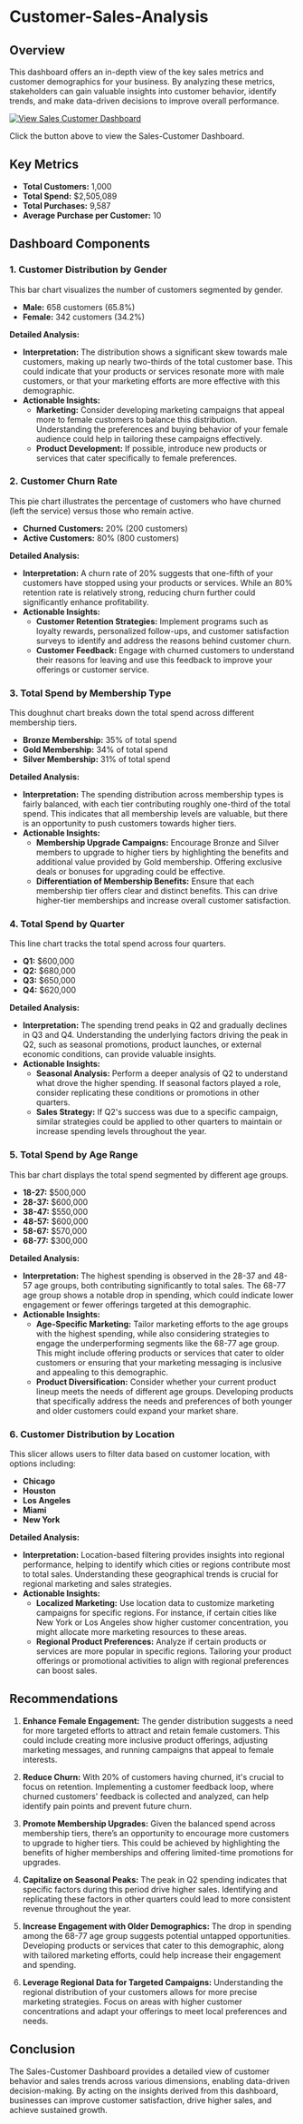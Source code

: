 # Customer-Sales-Analysis

## Overview

This dashboard offers an in-depth view of the key sales metrics and customer demographics for your business. By analyzing these metrics, stakeholders can gain valuable insights into customer behavior, identify trends, and make data-driven decisions to improve overall performance.

[![View Sales Customer Dashboard](https://img.shields.io/badge/View-Dashboard-brightgreen)](https://drive.google.com/file/d/11FXK_6iswGITnlVz6LZtRSxDj531b6E5/view?usp=sharing)

Click the button above to view the Sales-Customer Dashboard.


## Key Metrics

- **Total Customers:** 1,000
- **Total Spend:** $2,505,089
- **Total Purchases:** 9,587
- **Average Purchase per Customer:** 10

## Dashboard Components

### 1. Customer Distribution by Gender

This bar chart visualizes the number of customers segmented by gender.

- **Male:** 658 customers (65.8%)
- **Female:** 342 customers (34.2%)

**Detailed Analysis:**
- **Interpretation:** The distribution shows a significant skew towards male customers, making up nearly two-thirds of the total customer base. This could indicate that your products or services resonate more with male customers, or that your marketing efforts are more effective with this demographic.
- **Actionable Insights:**
  - **Marketing:** Consider developing marketing campaigns that appeal more to female customers to balance this distribution. Understanding the preferences and buying behavior of your female audience could help in tailoring these campaigns effectively.
  - **Product Development:** If possible, introduce new products or services that cater specifically to female preferences.

### 2. Customer Churn Rate

This pie chart illustrates the percentage of customers who have churned (left the service) versus those who remain active.

- **Churned Customers:** 20% (200 customers)
- **Active Customers:** 80% (800 customers)

**Detailed Analysis:**
- **Interpretation:** A churn rate of 20% suggests that one-fifth of your customers have stopped using your products or services. While an 80% retention rate is relatively strong, reducing churn further could significantly enhance profitability.
- **Actionable Insights:**
  - **Customer Retention Strategies:** Implement programs such as loyalty rewards, personalized follow-ups, and customer satisfaction surveys to identify and address the reasons behind customer churn.
  - **Customer Feedback:** Engage with churned customers to understand their reasons for leaving and use this feedback to improve your offerings or customer service.

### 3. Total Spend by Membership Type

This doughnut chart breaks down the total spend across different membership tiers.

- **Bronze Membership:** 35% of total spend
- **Gold Membership:** 34% of total spend
- **Silver Membership:** 31% of total spend

**Detailed Analysis:**
- **Interpretation:** The spending distribution across membership types is fairly balanced, with each tier contributing roughly one-third of the total spend. This indicates that all membership levels are valuable, but there is an opportunity to push customers towards higher tiers.
- **Actionable Insights:**
  - **Membership Upgrade Campaigns:** Encourage Bronze and Silver members to upgrade to higher tiers by highlighting the benefits and additional value provided by Gold membership. Offering exclusive deals or bonuses for upgrading could be effective.
  - **Differentiation of Membership Benefits:** Ensure that each membership tier offers clear and distinct benefits. This can drive higher-tier memberships and increase overall customer satisfaction.

### 4. Total Spend by Quarter

This line chart tracks the total spend across four quarters.

- **Q1:** $600,000
- **Q2:** $680,000
- **Q3:** $650,000
- **Q4:** $620,000

**Detailed Analysis:**
- **Interpretation:** The spending trend peaks in Q2 and gradually declines in Q3 and Q4. Understanding the underlying factors driving the peak in Q2, such as seasonal promotions, product launches, or external economic conditions, can provide valuable insights.
- **Actionable Insights:**
  - **Seasonal Analysis:** Perform a deeper analysis of Q2 to understand what drove the higher spending. If seasonal factors played a role, consider replicating these conditions or promotions in other quarters.
  - **Sales Strategy:** If Q2's success was due to a specific campaign, similar strategies could be applied to other quarters to maintain or increase spending levels throughout the year.

### 5. Total Spend by Age Range

This bar chart displays the total spend segmented by different age groups.

- **18-27:** $500,000
- **28-37:** $600,000
- **38-47:** $550,000
- **48-57:** $600,000
- **58-67:** $570,000
- **68-77:** $300,000

**Detailed Analysis:**
- **Interpretation:** The highest spending is observed in the 28-37 and 48-57 age groups, both contributing significantly to total sales. The 68-77 age group shows a notable drop in spending, which could indicate lower engagement or fewer offerings targeted at this demographic.
- **Actionable Insights:**
  - **Age-Specific Marketing:** Tailor marketing efforts to the age groups with the highest spending, while also considering strategies to engage the underperforming segments like the 68-77 age group. This might include offering products or services that cater to older customers or ensuring that your marketing messaging is inclusive and appealing to this demographic.
  - **Product Diversification:** Consider whether your current product lineup meets the needs of different age groups. Developing products that specifically address the needs and preferences of both younger and older customers could expand your market share.

### 6. Customer Distribution by Location

This slicer allows users to filter data based on customer location, with options including:

- **Chicago**
- **Houston**
- **Los Angeles**
- **Miami**
- **New York**

**Detailed Analysis:**
- **Interpretation:** Location-based filtering provides insights into regional performance, helping to identify which cities or regions contribute most to total sales. Understanding these geographical trends is crucial for regional marketing and sales strategies.
- **Actionable Insights:**
  - **Localized Marketing:** Use location data to customize marketing campaigns for specific regions. For instance, if certain cities like New York or Los Angeles show higher customer concentration, you might allocate more marketing resources to these areas.
  - **Regional Product Preferences:** Analyze if certain products or services are more popular in specific regions. Tailoring your product offerings or promotional activities to align with regional preferences can boost sales.

## Recommendations

1. **Enhance Female Engagement:** The gender distribution suggests a need for more targeted efforts to attract and retain female customers. This could include creating more inclusive product offerings, adjusting marketing messages, and running campaigns that appeal to female interests.

2. **Reduce Churn:** With 20% of customers having churned, it's crucial to focus on retention. Implementing a customer feedback loop, where churned customers' feedback is collected and analyzed, can help identify pain points and prevent future churn.

3. **Promote Membership Upgrades:** Given the balanced spend across membership tiers, there’s an opportunity to encourage more customers to upgrade to higher tiers. This could be achieved by highlighting the benefits of higher memberships and offering limited-time promotions for upgrades.

4. **Capitalize on Seasonal Peaks:** The peak in Q2 spending indicates that specific factors during this period drive higher sales. Identifying and replicating these factors in other quarters could lead to more consistent revenue throughout the year.

5. **Increase Engagement with Older Demographics:** The drop in spending among the 68-77 age group suggests potential untapped opportunities. Developing products or services that cater to this demographic, along with tailored marketing efforts, could help increase their engagement and spending.

6. **Leverage Regional Data for Targeted Campaigns:** Understanding the regional distribution of your customers allows for more precise marketing strategies. Focus on areas with higher customer concentrations and adapt your offerings to meet local preferences and needs.

## Conclusion

The Sales-Customer Dashboard provides a detailed view of customer behavior and sales trends across various dimensions, enabling data-driven decision-making. By acting on the insights derived from this dashboard, businesses can improve customer satisfaction, drive higher sales, and achieve sustained growth.

